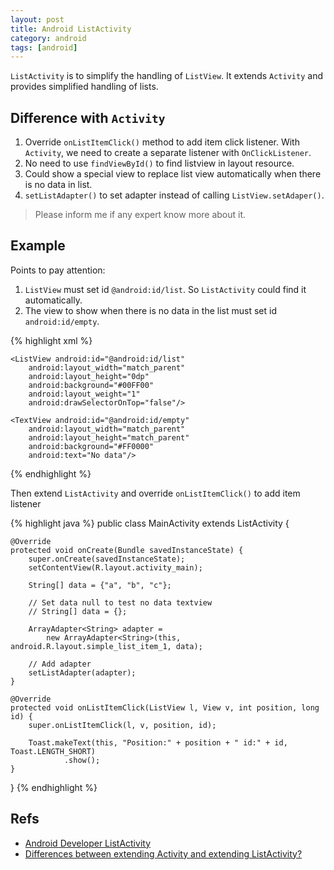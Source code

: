 ```yaml
---
layout: post
title: Android ListActivity
category: android
tags: [android]
---
```


`ListActivity` is to simplify the handling of `ListView`. It extends `Activity` and provides simplified handling of lists.

## Difference with `Activity`

1. Override `onListItemClick()` method to add item click listener. With `Activity`, we need to create a separate listener with `OnClickListener`.
2. No need to use `findViewById()` to find listview in layout resource.
3. Could show a special view to replace list view automatically when there is no data in list.
4. `setListAdapter()` to set adapter instead of calling `ListView.setAdaper()`.

> Please inform me if any expert know more about it.

## Example

Points to pay attention:

1. `ListView` must set id `@android:id/list`. So `ListActivity` could find it automatically.
2. The view to show when there is no data in the list must set id `android:id/empty`.

{% highlight xml %}
<?xml version="1.0" encoding="utf-8"?>
<LinearLayout xmlns:android="http://schemas.android.com/apk/res/android"
    android:layout_width="match_parent"
    android:layout_height="match_parent"
    android:orientation="vertical">

    <ListView android:id="@android:id/list"
        android:layout_width="match_parent"
        android:layout_height="0dp"
        android:background="#00FF00"
        android:layout_weight="1"
        android:drawSelectorOnTop="false"/>

    <TextView android:id="@android:id/empty"
        android:layout_width="match_parent"
        android:layout_height="match_parent"
        android:background="#FF0000"
        android:text="No data"/>

</LinearLayout>
{% endhighlight %}

Then extend `ListActivity` and override `onListItemClick()` to add item listener

{% highlight java %}
public class MainActivity extends ListActivity {

    @Override
    protected void onCreate(Bundle savedInstanceState) {
        super.onCreate(savedInstanceState);
        setContentView(R.layout.activity_main);

        String[] data = {"a", "b", "c"};

        // Set data null to test no data textview
        // String[] data = {};

        ArrayAdapter<String> adapter = 
        	new ArrayAdapter<String>(this, android.R.layout.simple_list_item_1, data);

        // Add adapter	
        setListAdapter(adapter);
    }

    @Override
    protected void onListItemClick(ListView l, View v, int position, long id) {
        super.onListItemClick(l, v, position, id);

        Toast.makeText(this, "Position:" + position + " id:" + id, Toast.LENGTH_SHORT)
                .show();
    }
}
{% endhighlight %}

## Refs

* [Android Developer ListActivity](https://developer.android.com/reference/android/app/ListActivity.html)
* [Differences between extending Activity and extending ListActivity?](http://stackoverflow.com/questions/11969386what-are-the-differences-between-extending-activity-and-extending-listactivity)